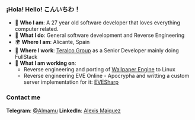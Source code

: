 ### ¡Hola! Hello! こんいちわ！
 - 👾 **Who I am**: A 27 year old software developer that loves everything computer related.
 - 🤗 **What I do**: General software development and Reverse Engineering
 - 🌍 **Where I am**: Alicante, Spain
 - 🏢 **Where I work**: [Teralco Group](http://teralco.com) as a Senior Developer mainly doing FullStack
 - 🔭 **What I am working on**:
   - Reverse engineering and porting of [Wallpaper Engine](https://store.steampowered.com/app/431960/Wallpaper_Engine/) to Linux
   - Reverse engineering EVE Online - Apocrypha and writting a custom server implementation for it: [EVESharp](http://github.com/Almamu/EVESharp)

### Contact me
**Telegram**: [@Almamu](https://t.me/Almamu)
**LinkedIn**: [Alexis Maiquez](https://www.linkedin.com/in/almamu/)

<!--
**Almamu/Almamu** is a ✨ _special_ ✨ repository because its `README.md` (this file) appears on your GitHub profile.

Here are some ideas to get you started:

- 🔭 I’m currently working on ...
- 🌱 I’m currently learning ...
- 👯 I’m looking to collaborate on ...
- 🤔 I’m looking for help with ...
- 💬 Ask me about ...
- 📫 How to reach me: ...
- 😄 Pronouns: ...
- ⚡ Fun fact: ...
-->
